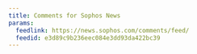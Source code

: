```yaml
---
title: Comments for Sophos News
params:
  feedlink: https://news.sophos.com/comments/feed/
  feedid: e3d89c9b236eec084e3dd93da422bc39
---
```

